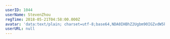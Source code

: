 ```yaml
---
userID: 1044
userName: StevenZhou
regTime: 2018-05-21T04:58:00.000Z
avatar: 'data:text/plain; charset=utf-8;base64,NDA0IHBhZ2Ugbm90IGZvdW5kCg=='
userURL: null
---
```



